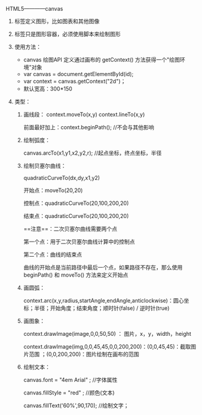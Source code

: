 HTML5————canvas

1. <canvas>标签定义图形，比如图表和其他图像

2. <canvas>标签只是图形容器，必须使用脚本来绘制图形

3. 使用方法：

   - canvas 绘图API 定义通过画布的 getContext() 方法获得一个"绘图环境"对象
   - var canvas = document.getElementById(id);
   - var context = canvas.getContext("2d")；
   - 默认宽高：300*150

4. 类型：

   1. 画线段：  context.moveTo(x,y)        context.lineTo(x,y)

      前面最好加上：context.beginPath();  //不会与其他影响

   2. 绘制弧度：

      canvas.arcTo(x1,y1,x2,y2,r);     //起点坐标，终点坐标，半径

   3. 绘制贝塞尔曲线：

      quadraticCurveTo(dx,dy,x1,y2)

      开始点：moveTo(20,20)

      控制点：quadraticCurveTo(20,100,200,20)

      结束点：quadraticCurveTo(20,100,200,20)

      ==注意==：二次贝塞尔曲线需要两个点

      第一个点：用于二次贝塞尔曲线计算中的控制点

      第二个点：曲线的结束点

      曲线的开始点是当前路径中最后一个点，如果路径不存在，那么使用beginPath() 和 moveTo() 方法来定义开始点

   4. 画圆弧：

      context.arc(x,y,radius,startAngle,endAngle,anticlockwise)：圆心坐标；半径；开始角度；结束角度；顺时针(false) / 逆时针(true)

   5. 画图象：

      context.drawImage(image,0,0,50,50)  ： 图片，x，y，width，height

      context.drawImage(img,0,0,45,45,0,0,200,200)：(0,0,45,45)：截取图片范围  ；(0,0,200,200)：图片绘制在画布的范围

   6. 绘制文本：

      canvas.font = "4em Arial" ; //字体属性

      canvas.fillStyle = "red" ; //颜色(文本)

      canvas.fillText('60%',90,170);  //绘制文字；